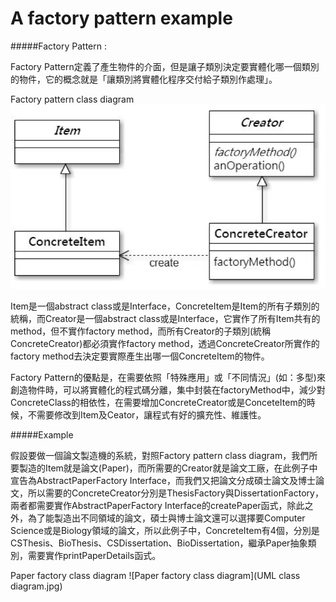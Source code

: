 A factory pattern example
=============

#####Factory Pattern :

Factory Pattern定義了產生物件的介面，但是讓子類別決定要實體化哪一個類別的物件，它的概念就是「讓類別將實體化程序交付給子類別作處理」。</br>

Factory pattern class diagram
![Factory pattern class diagram](basic.png)

Item是一個abstract class或是Interface，ConcreteItem是Item的所有子類別的統稱，而Creator是一個abstract class或是Interface，它實作了所有Item共有的method，但不實作factory method，而所有Creator的子類別(統稱ConcreteCreator)都必須實作factory method，透過ConcreteCreator所實作的factory method去決定要實際產生出哪一個ConcreteItem的物件。

Factory Pattern的優點是，在需要依照「特殊應用」或「不同情況」(如：多型)來創造物件時，可以將實體化的程式碼分離，集中封裝在factoryMethod中，減少對ConcreteClass的相依性，在需要增加ConcreteCreator或是ConceteItem的時候，不需要修改到Item及Ceator，讓程式有好的擴充性、維護性。</br>

#####Example

假設要做一個論文製造機的系統，對照Factory pattern class diagram，我們所要製造的Item就是論文(Paper)，而所需要的Creator就是論文工廠，在此例子中宣告為AbstractPaperFactory Interface，而我們又把論文分成碩士論文及博士論文，所以需要的ConcreteCreator分別是ThesisFactory與DissertationFactory，兩者都需要實作AbstractPaperFactory Interface的createPaper函式，除此之外，為了能製造出不同領域的論文，碩士與博士論文還可以選擇要Computer Science或是Biology領域的論文，所以此例子中，ConcreteItem有4個，分別是CSThesis、BioThesis、CSDissertation、BioDissertation，繼承Paper抽象類別，需要實作printPaperDetails函式。</br>

Paper factory class diagram
![Paper factory class diagram](UML class diagram.jpg)
